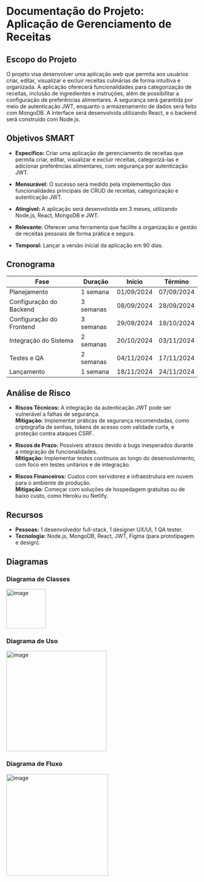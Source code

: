 # Documentação do Projeto: Aplicação de Gerenciamento de Receitas

## Escopo do Projeto
O projeto visa desenvolver uma aplicação web que permita aos usuários criar, editar, visualizar e excluir receitas culinárias de forma intuitiva e organizada. A aplicação oferecerá funcionalidades para categorização de receitas, inclusão de ingredientes e instruções, além de possibilitar a configuração de preferências alimentares. A segurança será garantida por meio de autenticação JWT, enquanto o armazenamento de dados será feito com MongoDB. A interface será desenvolvida utilizando React, e o backend será construído com Node.js.

## Objetivos SMART

- **Específico:** Criar uma aplicação de gerenciamento de receitas que permita criar, editar, visualizar e excluir receitas, categorizá-las e adicionar preferências alimentares, com segurança por autenticação JWT.
  
- **Mensurável:** O sucesso será medido pela implementação das funcionalidades principais de CRUD de receitas, categorização e autenticação JWT.
  
- **Atingível:** A aplicação será desenvolvida em 3 meses, utilizando Node.js, React, MongoDB e JWT.
  
- **Relevante:** Oferecer uma ferramenta que facilite a organização e gestão de receitas pessoais de forma prática e segura.
  
- **Temporal:** Lançar a versão inicial da aplicação em 90 dias.

## Cronograma

| Fase                     | Duração    | Início      | Término     |
|--------------------------|------------|-------------|-------------|
| Planejamento              | 1 semana   | 01/09/2024  | 07/09/2024  |
| Configuração do Backend   | 3 semanas  | 08/09/2024  | 28/09/2024  |
| Configuração do Frontend  | 3 semanas  | 29/09/2024  | 19/10/2024  |
| Integração do Sistema     | 2 semanas  | 20/10/2024  | 03/11/2024  |
| Testes e QA               | 2 semanas  | 04/11/2024  | 17/11/2024  |
| Lançamento                | 1 semana   | 18/11/2024  | 24/11/2024  |

## Análise de Risco

- **Riscos Técnicos:** A integração da autenticação JWT pode ser vulnerável a falhas de segurança.  
  **Mitigação:** Implementar práticas de segurança recomendadas, como criptografia de senhas, tokens de acesso com validade curta, e proteção contra ataques CSRF.
  
- **Riscos de Prazo:** Possíveis atrasos devido a bugs inesperados durante a integração de funcionalidades.  
  **Mitigação:** Implementar testes contínuos ao longo do desenvolvimento, com foco em testes unitários e de integração.
  
- **Riscos Financeiros:** Custos com servidores e infraestrutura em nuvem para o ambiente de produção.  
  **Mitigação:** Começar com soluções de hospedagem gratuitas ou de baixo custo, como Heroku ou Netlify.

## Recursos

- **Pessoas:** 1 desenvolvedor full-stack, 1 designer UX/UI, 1 QA tester.
- **Tecnologia:** Node.js, MongoDB, React, JWT, Figma (para prototipagem e design).
  
## Diagramas

### Diagrama de Classes
<img width="104" alt="image" src="https://github.com/user-attachments/assets/c91bf8a8-a691-4d18-bbfb-65e11c8a311f">


### Diagrama de Uso
<img width="264" alt="image" src="https://github.com/user-attachments/assets/7f0fe95f-8985-436c-85f3-7297c689d3a2">


### Diagrama de Fluxo
<img width="268" alt="image" src="https://github.com/user-attachments/assets/b7ae0ed3-f5b9-42a5-9cd5-074601877992">

